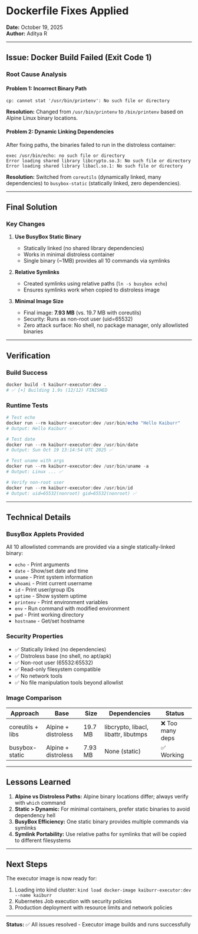 # Dockerfile Fixes Applied

**Date:** October 19, 2025  
**Author:** Aditya R

---

## Issue: Docker Build Failed (Exit Code 1)

### Root Cause Analysis

#### Problem 1: Incorrect Binary Path
```
cp: cannot stat '/usr/bin/printenv': No such file or directory
```

**Resolution:** Changed from `/usr/bin/printenv` to `/bin/printenv` based on Alpine Linux binary locations.

#### Problem 2: Dynamic Linking Dependencies
After fixing paths, the binaries failed to run in the distroless container:
```
exec /usr/bin/echo: no such file or directory
Error loading shared library libcrypto.so.3: No such file or directory
Error loading shared library libacl.so.1: No such file or directory
```

**Resolution:** Switched from `coreutils` (dynamically linked, many dependencies) to `busybox-static` (statically linked, zero dependencies).

---

## Final Solution

### Key Changes

1. **Use BusyBox Static Binary**
   - Statically linked (no shared library dependencies)
   - Works in minimal distroless container
   - Single binary (~1MB) provides all 10 commands via symlinks

2. **Relative Symlinks**
   - Created symlinks using relative paths (`ln -s busybox echo`)
   - Ensures symlinks work when copied to distroless image

3. **Minimal Image Size**
   - Final image: **7.93 MB** (vs. 19.7 MB with coreutils)
   - Security: Runs as non-root user (uid=65532)
   - Zero attack surface: No shell, no package manager, only allowlisted binaries

---

## Verification

### Build Success
```powershell
docker build -t kaiburr-executor:dev .
# ✅ [+] Building 1.9s (12/12) FINISHED
```

### Runtime Tests
```powershell
# Test echo
docker run --rm kaiburr-executor:dev /usr/bin/echo "Hello Kaiburr"
# Output: Hello Kaiburr ✅

# Test date
docker run --rm kaiburr-executor:dev /usr/bin/date
# Output: Sun Oct 19 13:14:54 UTC 2025 ✅

# Test uname with args
docker run --rm kaiburr-executor:dev /usr/bin/uname -a
# Output: Linux ... ✅

# Verify non-root user
docker run --rm kaiburr-executor:dev /usr/bin/id
# Output: uid=65532(nonroot) gid=65532(nonroot) ✅
```

---

## Technical Details

### BusyBox Applets Provided
All 10 allowlisted commands are provided via a single statically-linked binary:
- `echo` - Print arguments
- `date` - Show/set date and time
- `uname` - Print system information
- `whoami` - Print current username
- `id` - Print user/group IDs
- `uptime` - Show system uptime
- `printenv` - Print environment variables
- `env` - Run command with modified environment
- `pwd` - Print working directory
- `hostname` - Get/set hostname

### Security Properties
- ✅ Statically linked (no dependencies)
- ✅ Distroless base (no shell, no apt/apk)
- ✅ Non-root user (65532:65532)
- ✅ Read-only filesystem compatible
- ✅ No network tools
- ✅ No file manipulation tools beyond allowlist

### Image Comparison

| Approach | Base | Size | Dependencies | Status |
|----------|------|------|--------------|--------|
| coreutils + libs | Alpine + distroless | 19.7 MB | libcrypto, libacl, libattr, libutmps | ❌ Too many deps |
| busybox-static | Alpine + distroless | 7.93 MB | None (static) | ✅ Working |

---

## Lessons Learned

1. **Alpine vs Distroless Paths:** Alpine binary locations differ; always verify with `which` command
2. **Static > Dynamic:** For minimal containers, prefer static binaries to avoid dependency hell
3. **BusyBox Efficiency:** One static binary provides multiple commands via symlinks
4. **Symlink Portability:** Use relative paths for symlinks that will be copied to different filesystems

---

## Next Steps

The executor image is now ready for:
1. Loading into kind cluster: `kind load docker-image kaiburr-executor:dev --name kaiburr`
2. Kubernetes Job execution with security policies
3. Production deployment with resource limits and network policies

---

**Status:** ✅ All issues resolved - Executor image builds and runs successfully
